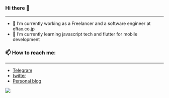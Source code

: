 ### Hi there 👋
***
- 🔭 I’m currently working as a Freelancer and a software engineer at eftax.co.jp
- 🌱 I’m currently learning javascript tech and flutter for mobile development

### 📫 How to reach me:
***
  - [Telegram](https://t.me/m_muflih)
  - [twitter](https://twitter.com/muh_muflih)
  - [Personal blog](https://mmuflih.com)

![](https://komarev.com/ghpvc/?username=mmuflih55&color=blue)
